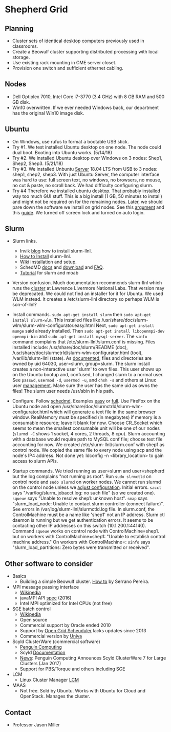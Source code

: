 # Shepherd Grid

## Planning
* Cluster sets of identical desktop computers previously used in classrooms.
* Create a Beowulf cluster supporting distributed processing with local storage.
* Use existing rack mounting in CME server closet.
* Provision one switch and sufficient ethernet cabling.

## Nodes
* Dell Optiplex 7010, Intel Core i7-3770 (3.4 GHz) with 8 GB RAM and 500 GB disk.
* Win10 overwritten. If we ever needed Windows back, our department has the original Win10 image disk.

## Ubuntu
* On Windows, use rufus to format a bootable USB stick.
* Try #1. 
We test installed Ubuntu desktop on one node.
The node could dual boot. Booting into Ubuntu works. (5/14/18)
* Try #2. 
We installed Ubuntu desktop over Windows on 3 nodes: Shep1, Shep2, Shep3. (5/21/18)
* Try #3.
We installed Unbuntu [Server](https://www.ubuntu.com/download/server) 18.04 LTS from USB to 3 nodes: shep1, shep2, shep3.
With just Ubuntu Server, the computer interface was hard to use: 
full screen text, no windows, no browsers, no mouse, no cut & paste, no scroll back. 
We had difficulty configuring slurm. 
* Try #4
Therefore we installed ubuntu desktop. That probably installed way too much GUI stuff. 
This is a big install (1 GB, 50 minutes to install) and might not be required on for the remaining nodes. 
Later, we should pare down the software we install on grid nodes. 
See this [argument](https://askubuntu.com/questions/53822/how-do-you-run-ubuntu-server-with-a-gui) 
and this [guide](https://help.ubuntu.com/community/ServerGUI).
We turned off screen lock and turned on auto login.

## Slurm

* Slurm links.
    * Invik [blog](https://www.invik.xyz/work/Slurm-on-Ubuntu-Trusty/) how to install slurm-llnl.
    * [How to Install](https://www.howtoinstall.co/en/ubuntu/trusty/slurm-llnl) slurm-llnl.
    * [Wiki](https://wiki.archlinux.org/index.php/Slurm) installation and setup.
    * SchedMD [docs](https://slurm.schedmd.com/documentation.html) 
    and [download](https://slurm.schedmd.com/download.html)
    and [FAQ](https://slurm.schedmd.com/faq.html#cred_invalid).
    * [Tutorial](https://computing.llnl.gov/tutorials/moab/) for slurm and moab

* Version confusion. 
Much documentation recommends slurm-llnl which runs the [cluster](https://computing.llnl.gov/tutorials/linux_clusters/) at Lawrence Livermore National Labs. That version may be deprecated. We could not find an installer for it for Ubuntu. We used WLM instead. It creates a /etc/slurm-llnl directory so perhaps WLM is son-of-llnl?

* Install commands.
```sudo apt-get install slurm```
then ```sudo apt-get install slurm-wlm```.
This installed files like /usr/share/doc/slurm-wlm/slurm-wlm-configurator.easy.html
Next, ```sudo apt-get install munge```
said already installed.
Then ```sudo apt-get install libopenmpi-dev openmpi-bin```
and ```sudo apt-get install mysql-server```.
The ```sinfo``` command complains that /etc/slurm-llnl/slurm.conf is missing.
Files installed include: 
/usr/share/doc/slurm/README (doc), 
/usr/share/doc/slurmctrld/slurm-wlm-configurator.html (tool),
/var/lib/slurm-llnl (state).
As [documented](https://wiki.archlinux.org/index.php/Slurm), 
files and directories are owned by uid 64030, user=slurm, group=slurm.
The slurm install creates a non-interactive user 'slurm' to own files.
This user shows up on the Ubuntu bootup and, confused, I changed slurm to a normal user.
See ```passwd```, ```usermod -d```, ```usermod -u```, and ```chsh -s``` and others 
at Linux user [management](http://www.comptechdoc.org/os/linux/usersguide/linux_ugusers.html).
Make sure the user has the same uid as owns the files!
The slurm user needs /usr/sbin in his path.

* Configure.
Follow [schedmd](https://slurm.schedmd.com/slurm.conf.html).
Examples [easy](https://slurm.schedmd.com/configurator.easy.html) or [full](https://slurm.schedmd.com/configurator.html).
Use FireFox on the Ubuntu node and open
/usr/share/doc/slurmctrld/slurm-wlm-configurator.html
which will generate a text file in the same browser window.
RealMemory must be specified (in megabytes) if memory is a consumable resource; leave it blank for now.
Choose CR_Socket which seems to mean the smallest consumable unit will be one of our nodes
(```slurmd -C``` shows 1 socket, 4 cores, 2 threads, 8 cpu).
Slurm accounting with a database would require path to MySQL conf file; choose text file accounting for now.
We created /etc/slurm-llnl/slurm.conf with shep1 as control node.
We copied the same file to every node using scp and the node's IP4 address.
Not done yet: ldconfig -n <library_location> to gain access to slurm APIs.

* Startup commands.
We tried running as user=slurm and user=shepherd but the log complains "not running as root".
Run ```sudo slrmctld``` on control node and ```sudo slurmd``` on worker nodes.
We cannot run slurmd on the control node unless we 
[adjust configuration](https://www.mail-archive.com/slurm-dev@schedmd.com/msg10758.html).
Initial errors. 
```sacct``` says "/var/log/slurm_jobacct.log: no such file" (so we created one).
```squeue``` says "Unable to resolve shep1: unknown host".
```smap``` says "slurm_load_node: Unable to contact slurm controller (connect failure)".
See errors in /var/log/slurm-llnl/slurmctld.log file.
In slurm.conf, the ControlMachine must be a name like 'shep1' not an IP address.
Slurm ctl daemon is running but we get authentication errors.
It seems to be contacting other IP addresses on this switch (10.1.200.1:44140).
Command ```squeue``` works on control node with ControlMachine=shep1.
but on workers with ControlMachine=shep1: "Unable to establish control machine address."
On workers with ControlMachine=<IP addr>: ```sinfo``` says "slurm_load_partitions: Zero bytes were transmitted or received".

## Other software to consider
* Basics
    * Building a simple Beowulf cluster. [How to](https://www-users.cs.york.ac.uk/~mjf/pi_cluster/src/Building_a_simple_Beowulf_cluster.html) by Serrano Pereira.
* MPI message passing interface
    * [Wikipedia](https://en.wikipedia.org/wiki/Message_Passing_Interface)
    * javaMPI API [spec](https://www.open-mpi.org/papers/mpi-java-spec/) (2016)
    * Intel MPI optimized for Intel CPUs (not free)
* SGE batch control
    * [Wikipedia](https://en.wikipedia.org/wiki/Oracle_Grid_Engine)
    * Open source
    * Commercial support by Oracle ended 2010
    * Support by [Open Grid Scheuduler](http://gridscheduler.sourceforge.net/) lacks updates since 2013
    * Commercial version by [Univa](http://www.univa.com/products/)
* Scyld ClusterWare (commercial software)
    * [Penguin Computing](https://www.penguincomputing.com/support/documentation/)
    * Scyld [Documentation](https://www.penguincomputing.com/documentation/scyld-clusterware/7/admin-guide/index.html)
    * [News](http://www.dataversity.net/penguin-computing-announces-scyld-clusterware-7-large-clusters/): Penguin Computing Announces Scyld ClusterWare 7 for Large Clusters (Jan 2017)
    * Support for PBS/Torque and others including SGE
* LCM
    * Linux Cluster Manager [LCM](http://linuxcm.sourceforge.net/)
* MAAS
    * Not free. Sold by Ubuntu. Works with Ubuntu for Cloud and OpenStack. Manages the cluster.

## Contact
* Professor Jason Miller

